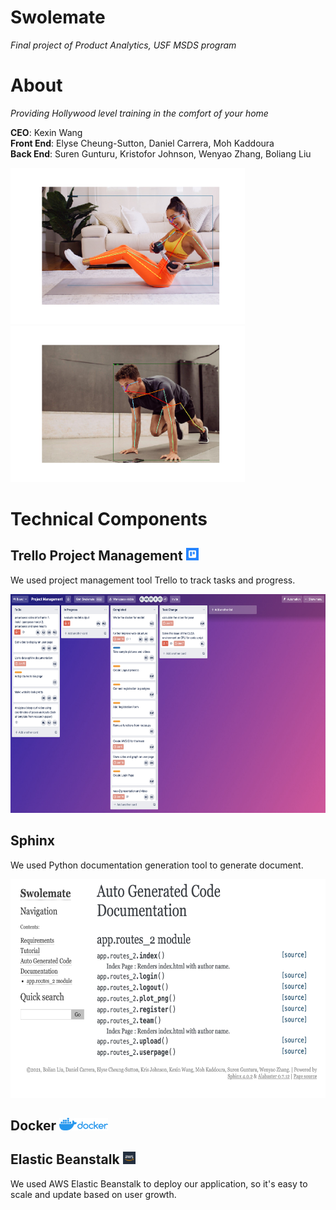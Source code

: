 # Swolemate
*Final project of Product Analytics, USF MSDS program*


# About

*Providing Hollywood level training in the comfort of your home*

**CEO**: Kexin Wang <br>
**Front End**:  Elyse Cheung-Sutton, Daniel Carrera, Moh Kaddoura <br>
**Back End**: Suren Gunturu, Kristofor Johnson, Wenyao Zhang, Boliang Liu

<img src = './readme/new_image_girl.png' height = 250>   <img src = './readme/new_image_boy.png' height = 250>


# Technical Components


## Trello Project Management <img src = './readme/trello2.jpeg' height = 20>

We used project management tool Trello to track tasks and progress.

<img src = './readme/trello.png' height = 350>

## Sphinx

We used Python documentation generation tool to generate document.

<img src = './readme/sphinx.png' height = 350>

## Docker   <img src = './readme/docker.png' height = 20>


## Elastic Beanstalk   <img src = './readme/aws.jpeg' height = 20>

We used AWS Elastic Beanstalk to deploy our application, so it's easy to scale and update based on user growth.
